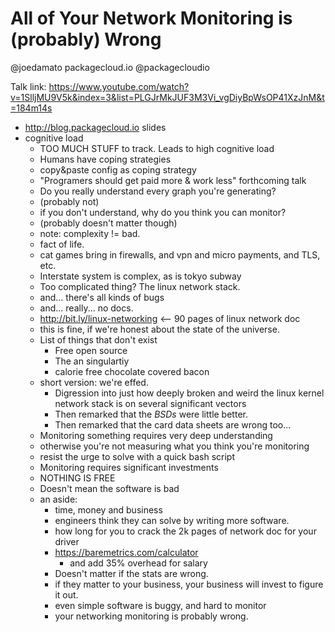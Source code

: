 # All of Your Network Monitoring is (probably) Wrong

@joedamato
packagecloud.io
@packagecloudio

Talk link:
https://www.youtube.com/watch?v=1SlljMU9V5k&index=3&list=PLGJrMkJUF3M3Vi_vgDiyBpWsOP41XzJnM&t=184m14s

* http://blog.packagecloud.io slides
* cognitive load
    * TOO MUCH STUFF to track.  Leads to high cognitive load
    * Humans have coping strategies
    * copy&paste config as coping strategy
    * "Programers should get paid more & work less" forthcoming talk
    * Do you really understand every graph you're generating?
    * (probably not)
    * if you don't understand, why do you think you can monitor?
    * (probably doesn't matter though)
    * note: complexity != bad.
    * fact of life.
    * cat games bring in firewalls, and vpn and micro payments, and TLS, etc.
    * Interstate system is complex, as is tokyo subway
    * Too complicated thing? The linux network stack.
    * and... there's all kinds of bugs
    * and... really... no docs.
    * http://bit.ly/linux-networking <-- 90 pages of linux network doc
    * this is fine, if we're honest about the state of the universe.
    * List of things that don't exist
        * Free open source
        * The an singulartiy
        * calorie free chocolate covered bacon
    * short version: we're effed.
        * Digression into just how deeply broken and weird the linux kernel
          network stack is on several significant vectors
        * Then remarked that the *BSDs* were little better.
        * Then remarked that the card data sheets are wrong too...
    * Monitoring something requires very deep understanding
    * otherwise you're not measuring what you think you're monitoring
    * resist the urge to solve with a quick bash script
    * Monitoring requires significant investments
    * NOTHING IS FREE
    * Doesn't mean the software is bad
    * an aside:
        * time, money and business
        * engineers think they can solve by writing more software.
        * how long for you to crack the 2k pages of network doc for your driver
        * https://baremetrics.com/calculator
            * and add 35% overhead for salary
        * Doesn't matter if the stats are wrong.
        * if they matter to your business, your business will invest to figure
          it out.
        * even simple software is buggy, and hard to monitor
        * your networking monitoring is probably wrong.
